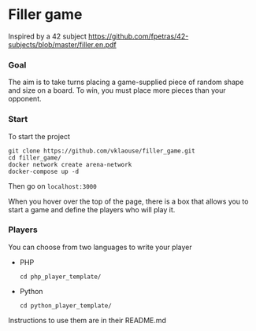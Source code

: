 # Filler game

Inspired by a 42 subject https://github.com/fpetras/42-subjects/blob/master/filler.en.pdf

### Goal

The aim is to take turns placing a game-supplied piece of random shape and size on a board. To win, you must place more pieces than your opponent.

### Start

To start the project
```
git clone https://github.com/vklaouse/filler_game.git
cd filler_game/
docker network create arena-network
docker-compose up -d
```
Then go on `localhost:3000`

When you hover over the top of the page, there is a box that allows you to start a game and define the players who will play it.

### Players

You can choose from two languages to write your player

- PHP

    `cd php_player_template/`

- Python

    `cd python_player_template/`

Instructions to use them are in their README.md

